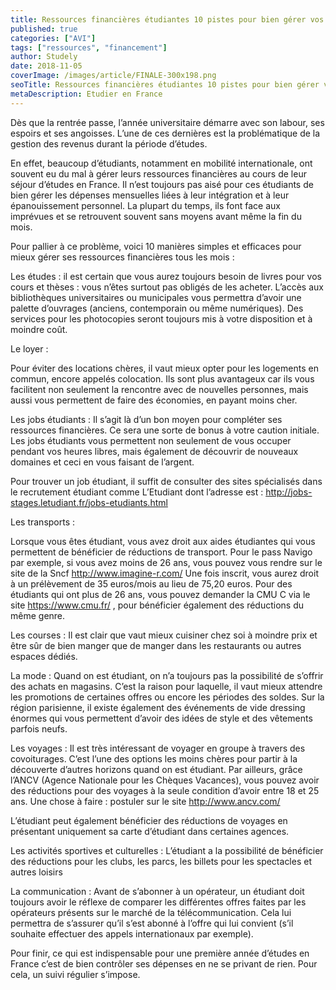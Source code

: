 ```yaml
---
title: Ressources financières étudiantes 10 pistes pour bien gérer vos dépenses
published: true
categories: ["AVI"]
tags: ["ressources", "financement"]
author: Studely
date: 2018-11-05
coverImage: /images/article/FINALE-300x198.png
seoTitle: Ressources financières étudiantes 10 pistes pour bien gérer vos dépenses
metaDescription: Etudier en France
---
```


Dès que la rentrée passe, l’année universitaire démarre avec son labour, ses espoirs et ses angoisses. L’une de ces dernières est la problématique de la gestion des revenus durant la période d’études.

En effet, beaucoup d’étudiants, notamment en mobilité internationale, ont souvent eu du mal à gérer leurs ressources financières au cours de leur séjour d’études en France. Il n’est toujours pas aisé pour ces étudiants de bien gérer les dépenses mensuelles liées à leur intégration et à leur épanouissement personnel. La plupart du temps, ils font face aux imprévues et se retrouvent souvent sans moyens avant même la fin du mois.

Pour pallier à ce problème, voici 10 manières simples et efficaces pour mieux gérer ses ressources financières tous les mois :

Les études :
il est certain que vous aurez toujours besoin de livres pour vos cours et thèses : vous n’êtes surtout pas obligés de les acheter. L’accès aux bibliothèques universitaires ou municipales vous permettra d’avoir une palette d’ouvrages (anciens, contemporain ou même numériques). Des services pour les photocopies seront toujours mis à votre disposition et à moindre coût.

Le loyer :

Pour éviter des locations chères, il vaut mieux opter pour les logements en commun, encore appelés colocation. Ils sont plus avantageux car ils vous facilitent non seulement la rencontre avec de nouvelles personnes, mais aussi vous permettent de faire des économies, en payant moins cher.

Les jobs étudiants : Il s’agit là d’un bon moyen pour compléter ses ressources financières. Ce sera une sorte de bonus à votre caution initiale. Les jobs étudiants vous permettent non seulement de vous occuper pendant vos heures libres, mais également de découvrir de nouveaux domaines et ceci en vous faisant de l’argent.

Pour trouver un job étudiant, il suffit de consulter des sites spécialisés dans le recrutement étudiant comme L’Etudiant dont l’adresse est : http://jobs-stages.letudiant.fr/jobs-etudiants.html

Les transports :

Lorsque vous êtes étudiant, vous avez droit aux aides étudiantes qui vous permettent de bénéficier de réductions de transport. Pour le pass Navigo par exemple, si vous avez moins de 26 ans, vous pouvez vous rendre sur le site de la Sncf http://www.imagine-r.com/
Une fois inscrit, vous aurez droit à un prélèvement de 35 euros/mois au lieu de 75,20 euros. Pour des étudiants qui ont plus de 26 ans, vous pouvez demander la CMU C via le site https://www.cmu.fr/ , pour bénéficier également des réductions du même genre.

Les courses :
Il est clair que vaut mieux cuisiner chez soi à moindre prix et être sûr de bien manger que de manger dans les restaurants ou autres espaces dédiés.

La mode :
Quand on est étudiant, on n’a toujours pas la possibilité de s’offrir des achats en magasins. C’est la raison pour laquelle, il vaut mieux attendre les promotions de certaines offres ou encore les périodes des soldes. Sur la région parisienne, il existe également des événements de vide dressing énormes qui vous permettent d’avoir des idées de style et des vêtements parfois neufs.

Les voyages :
Il est très intéressant de voyager en groupe à travers des covoiturages. C’est l’une des options les moins chères pour partir à la découverte d’autres horizons quand on est étudiant. Par ailleurs, grâce l’ANCV (Agence Nationale pour les Chèques Vacances), vous pouvez avoir des réductions pour des voyages à la seule condition d’avoir entre 18 et 25 ans. Une chose à faire : postuler sur le site http://www.ancv.com/

L’étudiant peut également bénéficier des réductions de voyages en présentant uniquement sa carte d’étudiant dans certaines agences.

Les activités sportives et culturelles :
L’étudiant a la possibilité de bénéficier des réductions pour les clubs, les parcs, les billets pour les spectacles et autres loisirs

La communication :
Avant de s’abonner à un opérateur, un étudiant doit toujours avoir le réflexe de comparer les différentes offres faites par les opérateurs présents sur le marché de la télécommunication. Cela lui permettra de s’assurer qu’il s’est abonné à l’offre qui lui convient (s’il souhaite effectuer des appels internationaux par exemple).

Pour finir, ce qui est indispensable pour une première année d’études en France c’est de bien contrôler ses dépenses en ne se privant de rien. Pour cela, un suivi régulier s’impose.
